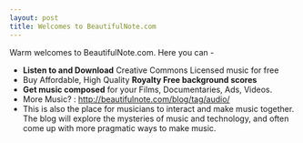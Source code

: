 ```yaml
---
layout: post
title: Welcomes to BeautifulNote.com
---
```

Warm welcomes to BeautifulNote.com. Here you can -

- **Listen to and Download** Creative Commons Licensed music for free
- Buy Affordable, High Quality **Royalty Free background scores**
- **Get music composed** for your Films, Documentaries, Ads, Videos.  
- More Music? : http://beautifulnote.com/blog/tag/audio/   
- This is also the place for musicians to interact and make music together. The blog will explore the mysteries of music and technology, and often come up with more pragmatic ways to make music.
